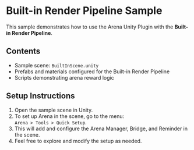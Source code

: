 # Built-in Render Pipeline Sample

This sample demonstrates how to use the Arena Unity Plugin with the **Built-in Render Pipeline**.

## Contents

- Sample scene: `BuiltInScene.unity`
- Prefabs and materials configured for the Built-in Render Pipeline
- Scripts demonstrating arena reward logic

## Setup Instructions

1. Open the sample scene in Unity.
2. To set up Arena in the scene, go to the menu:  
   `Arena > Tools > Quick Setup`.
3. This will add and configure the Arena Manager, Bridge, and Reminder in the scene.
4. Feel free to explore and modify the setup as needed.
